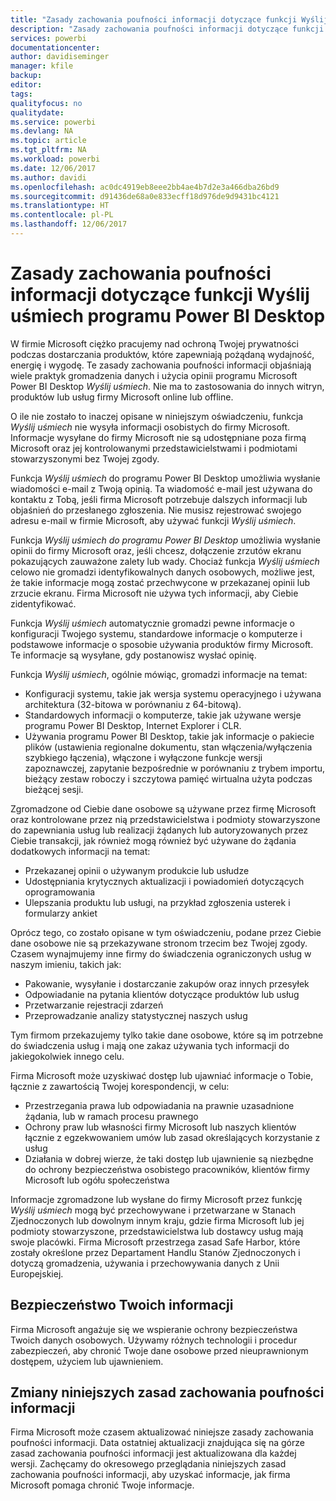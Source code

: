 ```yaml
---
title: "Zasady zachowania poufności informacji dotyczące funkcji Wyślij uśmiech programu Power BI Desktop"
description: "Zasady zachowania poufności informacji dotyczące funkcji Wyślij uśmiech programu Power BI Desktop"
services: powerbi
documentationcenter: 
author: davidiseminger
manager: kfile
backup: 
editor: 
tags: 
qualityfocus: no
qualitydate: 
ms.service: powerbi
ms.devlang: NA
ms.topic: article
ms.tgt_pltfrm: NA
ms.workload: powerbi
ms.date: 12/06/2017
ms.author: davidi
ms.openlocfilehash: ac0dc4919eb8eee2bb4ae4b7d2e3a466dba26bd9
ms.sourcegitcommit: d91436de68a0e833ecff18d976de9d9431bc4121
ms.translationtype: HT
ms.contentlocale: pl-PL
ms.lasthandoff: 12/06/2017
---
```

# <a name="power-bi-desktop-send-a-smile-privacy-statement"></a>Zasady zachowania poufności informacji dotyczące funkcji Wyślij uśmiech programu Power BI Desktop
W firmie Microsoft ciężko pracujemy nad ochroną Twojej prywatności podczas dostarczania produktów, które zapewniają pożądaną wydajność, energię i wygodę. Te zasady zachowania poufności informacji objaśniają wiele praktyk gromadzenia danych i użycia opinii programu Microsoft Power BI Desktop *Wyślij uśmiech*. Nie ma to zastosowania do innych witryn, produktów lub usług firmy Microsoft online lub offline.

O ile nie zostało to inaczej opisane w niniejszym oświadczeniu, funkcja *Wyślij uśmiech* nie wysyła informacji osobistych do firmy Microsoft. Informacje wysyłane do firmy Microsoft nie są udostępniane poza firmą Microsoft oraz jej kontrolowanymi przedstawicielstwami i podmiotami stowarzyszonymi bez Twojej zgody.

Funkcja *Wyślij uśmiech* do programu Power BI Desktop umożliwia wysłanie wiadomości e-mail z Twoją opinią. Ta wiadomość e-mail jest używana do kontaktu z Tobą, jeśli firma Microsoft potrzebuje dalszych informacji lub objaśnień do przesłanego zgłoszenia. Nie musisz rejestrować swojego adresu e-mail w firmie Microsoft, aby używać funkcji *Wyślij uśmiech*.

Funkcja *Wyślij uśmiech do programu Power BI Desktop* umożliwia wysłanie opinii do firmy Microsoft oraz, jeśli chcesz, dołączenie zrzutów ekranu pokazujących zauważone zalety lub wady. Chociaż funkcja *Wyślij uśmiech* celowo nie gromadzi identyfikowalnych danych osobowych, możliwe jest, że takie informacje mogą zostać przechwycone w przekazanej opinii lub zrzucie ekranu. Firma Microsoft nie używa tych informacji, aby Ciebie zidentyfikować.

Funkcja *Wyślij uśmiech* automatycznie gromadzi pewne informacje o konfiguracji Twojego systemu, standardowe informacje o komputerze i podstawowe informacje o sposobie używania produktów firmy Microsoft. Te informacje są wysyłane, gdy postanowisz wysłać opinię.

Funkcja *Wyślij uśmiech*, ogólnie mówiąc, gromadzi informacje na temat:

* Konfiguracji systemu, takie jak wersja systemu operacyjnego i używana architektura (32-bitowa w porównaniu z 64-bitową).
* Standardowych informacji o komputerze, takie jak używane wersje programu Power BI Desktop, Internet Explorer i CLR.
* Używania programu Power BI Desktop, takie jak informacje o pakiecie plików (ustawienia regionalne dokumentu, stan włączenia/wyłączenia szybkiego łączenia), włączone i wyłączone funkcje wersji zapoznawczej, zapytanie bezpośrednie w porównaniu z trybem importu, bieżący zestaw roboczy i szczytowa pamięć wirtualna użyta podczas bieżącej sesji.

Zgromadzone od Ciebie dane osobowe są używane przez firmę Microsoft oraz kontrolowane przez nią przedstawicielstwa i podmioty stowarzyszone do zapewniania usług lub realizacji żądanych lub autoryzowanych przez Ciebie transakcji, jak również mogą również być używane do żądania dodatkowych informacji na temat:

* Przekazanej opinii o używanym produkcie lub usłudze
* Udostępniania krytycznych aktualizacji i powiadomień dotyczących oprogramowania
* Ulepszania produktu lub usługi, na przykład zgłoszenia usterek i formularzy ankiet

Oprócz tego, co zostało opisane w tym oświadczeniu, podane przez Ciebie dane osobowe nie są przekazywane stronom trzecim bez Twojej zgody. Czasem wynajmujemy inne firmy do świadczenia ograniczonych usług w naszym imieniu, takich jak:

* Pakowanie, wysyłanie i dostarczanie zakupów oraz innych przesyłek
* Odpowiadanie na pytania klientów dotyczące produktów lub usług
* Przetwarzanie rejestracji zdarzeń
* Przeprowadzanie analizy statystycznej naszych usług

Tym firmom przekazujemy tylko takie dane osobowe, które są im potrzebne do świadczenia usług i mają one zakaz używania tych informacji do jakiegokolwiek innego celu.

Firma Microsoft może uzyskiwać dostęp lub ujawniać informacje o Tobie, łącznie z zawartością Twojej korespondencji, w celu:

* Przestrzegania prawa lub odpowiadania na prawnie uzasadnione żądania, lub w ramach procesu prawnego
* Ochrony praw lub własności firmy Microsoft lub naszych klientów łącznie z egzekwowaniem umów lub zasad określających korzystanie z usług
* Działania w dobrej wierze, że taki dostęp lub ujawnienie są niezbędne do ochrony bezpieczeństwa osobistego pracowników, klientów firmy Microsoft lub ogółu społeczeństwa

Informacje zgromadzone lub wysłane do firmy Microsoft przez funkcję *Wyślij uśmiech* mogą być przechowywane i przetwarzane w Stanach Zjednoczonych lub dowolnym innym kraju, gdzie firma Microsoft lub jej podmioty stowarzyszone, przedstawicielstwa lub dostawcy usług mają swoje placówki. Firma Microsoft przestrzega zasad Safe Harbor, które zostały określone przez Departament Handlu Stanów Zjednoczonych i dotyczą gromadzenia, używania i przechowywania danych z Unii Europejskiej.

## <a name="security-of-your-information"></a>Bezpieczeństwo Twoich informacji
Firma Microsoft angażuje się we wspieranie ochrony bezpieczeństwa Twoich danych osobowych. Używamy różnych technologii i procedur zabezpieczeń, aby chronić Twoje dane osobowe przed nieuprawnionym dostępem, użyciem lub ujawnieniem.

## <a name="changes-to-this-privacy-statement"></a>Zmiany niniejszych zasad zachowania poufności informacji
Firma Microsoft może czasem aktualizować niniejsze zasady zachowania poufności informacji. Data ostatniej aktualizacji znajdująca się na górze zasad zachowania poufności informacji jest aktualizowana dla każdej wersji. Zachęcamy do okresowego przeglądania niniejszych zasad zachowania poufności informacji, aby uzyskać informacje, jak firma Microsoft pomaga chronić Twoje informacje.

